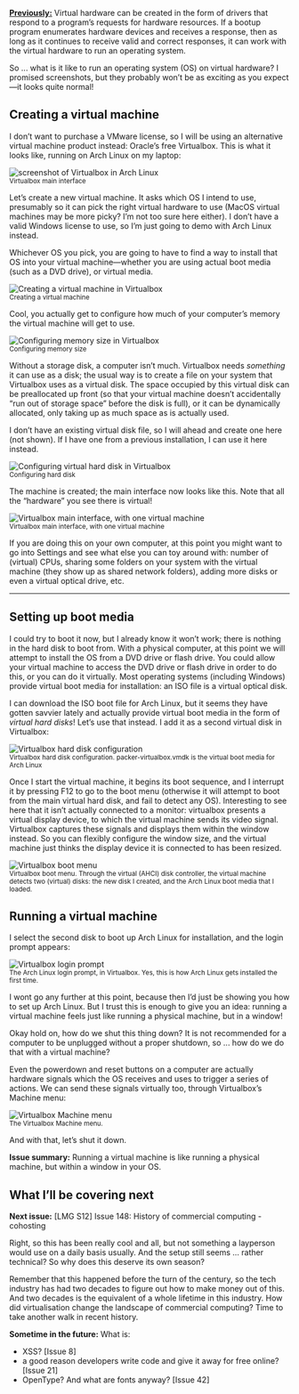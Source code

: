 [**Previously:**](https://buttondown.email/laymansguide/archive/) Virtual hardware can be created in the form of drivers that respond to a program’s requests for hardware resources. If a bootup program enumerates hardware devices and receives a response, then as long as it continues to receive valid and correct responses, it can work with the virtual hardware to run an operating system.

So ... what is it like to run an operating system (OS) on virtual hardware? I promised screenshots, but they probably won’t be as exciting as you expect—it looks quite normal!

## Creating a virtual machine

I don’t want to purchase a VMware license, so I will be using an alternative virtual machine product instead: Oracle’s free Virtualbox. This is what it looks like, running on Arch Linux on my laptop:

![screenshot of Virtualbox in Arch Linux](https://raw.githubusercontent.com/ngjunsiang/laymansguide/release/season12/issue147/issue147_01.png)  
<small>Virtualbox main interface</small>

Let’s create a new virtual machine. It asks which OS I intend to use, presumably so it can pick the right virtual hardware to use (MacOS virtual machines may be more picky? I’m not too sure here either). I don’t have a valid Windows license to use, so I’m just going to demo with Arch Linux instead.

Whichever OS you pick, you are going to have to find a way to install that OS into your virtual machine—whether you are using actual boot media (such as a DVD drive), or virtual media.

![Creating a virtual machine in Virtualbox](https://raw.githubusercontent.com/ngjunsiang/laymansguide/release/season12/issue147/issue147_02.png)  
<small>Creating a virtual machine</small>

Cool, you actually get to configure how much of your computer’s memory the virtual machine will get to use.

![Configuring memory size in Virtualbox](https://raw.githubusercontent.com/ngjunsiang/laymansguide/release/season12/issue147/issue147_03.png)  
<small>Configuring memory size</small>

Without a storage disk, a computer isn’t much. Virtualbox needs *something* it can use as a disk; the usual way is to create a file on your system that Virtualbox uses as a virtual disk. The space occupied by this virtual disk can be preallocated up front (so that your virtual machine doesn’t accidentally “run out of storage space” before the disk is full), or it can be dynamically allocated, only taking up as much space as is actually used.

I don’t have an existing virtual disk file, so I will ahead and create one here (not shown). If I have one from a previous installation, I can use it here instead.

![Configuring virtual hard disk in Virtualbox](https://raw.githubusercontent.com/ngjunsiang/laymansguide/release/season12/issue147/issue147_04.png)  
<small>Configuring hard disk</small>

The machine is created; the main interface now looks like this. Note that all the “hardware” you see there is virtual!

![Virtualbox main interface, with one virtual machine](https://raw.githubusercontent.com/ngjunsiang/laymansguide/release/season12/issue147/issue147_05.png)  
<small>Virtualbox main interface, with one virtual machine</small>

If you are doing this on your own computer, at this point you might want to go into Settings and see what else you can toy around with: number of (virtual) CPUs, sharing some folders on your system with the virtual machine (they show up as shared network folders), adding more disks or even a virtual optical drive, etc.

----------

## Setting up boot media

I could try to boot it now, but I already know it won’t work; there is nothing in the hard disk to boot from. With a physical computer, at this point we will attempt to install the OS from a DVD drive or flash drive. You could allow your virtual machine to access the DVD drive or flash drive in order to do this, or you can do it virtually. Most operating systems (including Windows) provide virtual boot media for installation: an ISO file is a virtual optical disk.

I can download the ISO boot file for Arch Linux, but it seems they have gotten savvier lately and actually provide virtual boot media in the form of *virtual hard disks*! Let’s use that instead. I add it as a second virtual disk in Virtualbox:

![Virtualbox hard disk configuration](https://raw.githubusercontent.com/ngjunsiang/laymansguide/release/season12/issue147/issue147_06.png)  
<small>Virtualbox hard disk configuration. packer-virtualbox.vmdk is the virtual boot media for Arch Linux</small>

Once I start the virtual machine, it begins its boot sequence, and I interrupt it by pressing F12 to go to the boot menu (otherwise it will attempt to boot from the main virtual hard disk, and fail to detect any OS). Interesting to see here that it isn’t actually connected to a monitor: virtualbox presents a virtual display device, to which the virtual machine sends its video signal. Virtualbox captures these signals and displays them within the window instead. So you can flexibly configure the window size, and the virtual machine just thinks the display device it is connected to has been resized.

![Virtualbox boot menu](https://raw.githubusercontent.com/ngjunsiang/laymansguide/release/season12/issue147/issue147_07.png)  
<small>Virtualbox boot menu. Through the virtual (AHCI) disk controller, the virtual machine detects two (virtual) disks: the new disk I created, and the Arch Linux boot media that I loaded.</small>

## Running a virtual machine

I select the second disk to boot up Arch Linux for installation, and the login prompt appears:

![Virtualbox login prompt](https://raw.githubusercontent.com/ngjunsiang/laymansguide/release/season12/issue147/issue147_08.png)  
<small>The Arch Linux login prompt, in Virtualbox. Yes, this is how Arch Linux gets installed the first time.</small>

I wont go any further at this point, because then I’d just be showing you how to set up Arch Linux. But I trust this is enough to give you an idea: running a virtual machine feels just like running a physical machine, but in a window!

Okay hold on, how do we shut this thing down? It is not recommended for a computer to be unplugged without a proper shutdown, so ... how do we do that with a virtual machine?

Even the powerdown and reset buttons on a computer are actually hardware signals which the OS receives and uses to trigger a series of actions. We can send these signals virtually too, through Virtualbox’s Machine menu:

![Virtualbox Machine menu](https://raw.githubusercontent.com/ngjunsiang/laymansguide/release/season12/issue147/issue147_09.png)  
<small>The Virtualbox Machine menu.</small>

And with that, let’s shut it down.

**Issue summary:** Running a virtual machine is like running a physical machine, but within a window in your OS.

## What I’ll be covering next

**Next issue:** [LMG S12] Issue 148: History of commercial computing - cohosting

Right, so this has been really cool and all, but not something a layperson would use on a daily basis usually. And the setup still seems ... rather technical? So why does this deserve its own season?

Remember that this happened before the turn of the century, so the tech industry has had two decades to figure out how to make money out of this. And two decades is the equivalent of a whole lifetime in this industry. How did virtualisation change the landscape of commercial computing? Time to take another walk in recent history.

**Sometime in the future:** What is:

- XSS? [Issue 8]
- a good reason developers write code and give it away for free online? [Issue 21]
- OpenType? And what are fonts anyway? [Issue 42]
